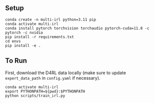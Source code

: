 ## Setup
```
conda create -n multi-irl python=3.11 pip
conda activate multi-irl
conda install pytorch torchvision torchaudio pytorch-cuda=11.8 -c pytorch -c nvidia
pip install -r requirements.txt
cd envs
pip install -e .
```
## To Run
First, download the D4RL data locally (make sure to update `expert_data_path` in `config.yaml` if necessary).
```
conda activate multi-irl
export PYTHONPATH=${pwd}:$PYTHONPATH
python scripts/train_irl.py
```
